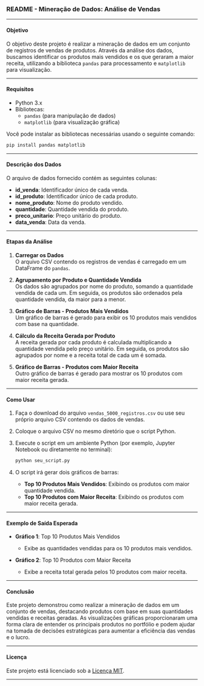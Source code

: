 ### **README - Mineração de Dados: Análise de Vendas**

---

#### **Objetivo**

O objetivo deste projeto é realizar a mineração de dados em um conjunto de registros de vendas de produtos. Através da análise dos dados, buscamos identificar os produtos mais vendidos e os que geraram a maior receita, utilizando a biblioteca `pandas` para processamento e `matplotlib` para visualização.

---

#### **Requisitos**

- Python 3.x
- Bibliotecas:
  - `pandas` (para manipulação de dados)
  - `matplotlib` (para visualização gráfica)

Você pode instalar as bibliotecas necessárias usando o seguinte comando:

```bash
pip install pandas matplotlib
```

---

#### **Descrição dos Dados**

O arquivo de dados fornecido contém as seguintes colunas:

- **id_venda**: Identificador único de cada venda.
- **id_produto**: Identificador único de cada produto.
- **nome_produto**: Nome do produto vendido.
- **quantidade**: Quantidade vendida do produto.
- **preco_unitario**: Preço unitário do produto.
- **data_venda**: Data da venda.

---

#### **Etapas da Análise**

1. **Carregar os Dados**  
   O arquivo CSV contendo os registros de vendas é carregado em um DataFrame do `pandas`.

2. **Agrupamento por Produto e Quantidade Vendida**  
   Os dados são agrupados por nome do produto, somando a quantidade vendida de cada um. Em seguida, os produtos são ordenados pela quantidade vendida, da maior para a menor.

3. **Gráfico de Barras - Produtos Mais Vendidos**  
   Um gráfico de barras é gerado para exibir os 10 produtos mais vendidos com base na quantidade.

4. **Cálculo da Receita Gerada por Produto**  
   A receita gerada por cada produto é calculada multiplicando a quantidade vendida pelo preço unitário. Em seguida, os produtos são agrupados por nome e a receita total de cada um é somada.

5. **Gráfico de Barras - Produtos com Maior Receita**  
   Outro gráfico de barras é gerado para mostrar os 10 produtos com maior receita gerada.

---

#### **Como Usar**

1. Faça o download do arquivo `vendas_5000_registros.csv` ou use seu próprio arquivo CSV contendo os dados de vendas.
2. Coloque o arquivo CSV no mesmo diretório que o script Python.
3. Execute o script em um ambiente Python (por exemplo, Jupyter Notebook ou diretamente no terminal):
   ```bash
   python seu_script.py
   ```

4. O script irá gerar dois gráficos de barras:
   - **Top 10 Produtos Mais Vendidos**: Exibindo os produtos com maior quantidade vendida.
   - **Top 10 Produtos com Maior Receita**: Exibindo os produtos com maior receita gerada.

---

#### **Exemplo de Saída Esperada**

- **Gráfico 1**: Top 10 Produtos Mais Vendidos
  - Exibe as quantidades vendidas para os 10 produtos mais vendidos.

- **Gráfico 2**: Top 10 Produtos com Maior Receita
  - Exibe a receita total gerada pelos 10 produtos com maior receita.

---

#### **Conclusão**

Este projeto demonstrou como realizar a mineração de dados em um conjunto de vendas, destacando produtos com base em suas quantidades vendidas e receitas geradas. As visualizações gráficas proporcionaram uma forma clara de entender os principais produtos no portfólio e podem ajudar na tomada de decisões estratégicas para aumentar a eficiência das vendas e o lucro.

---

#### **Licença**

Este projeto está licenciado sob a [Licença MIT](https://opensource.org/licenses/MIT).

--- 
